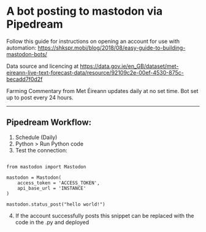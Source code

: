 # A bot posting to mastodon via Pipedream

Follow this guide for instructions on opening an account for use with automation: https://shkspr.mobi/blog/2018/08/easy-guide-to-building-mastodon-bots/

Data source and licencing at https://data.gov.ie/en_GB/dataset/met-eireann-live-text-forecast-data/resource/92109c2e-00ef-4530-875c-becadd7f0d2f

Farming Commentary from Met Éireann updates daily at no set time. Bot set up to post every 24 hours.

---
## Pipedream Workflow:
1. Schedule (Daily)
2. Python > Run Python code
3. Test the connection:

```

from mastodon import Mastodon

mastodon = Mastodon(
    access_token = 'ACCESS_TOKEN',
    api_base_url = 'INSTANCE'
)

mastodon.status_post("hello world!")

``` 

4. If the account successfully posts this snippet can be replaced with the code in the .py and deployed
